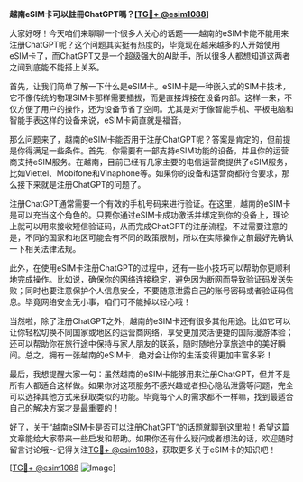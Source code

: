 **越南eSIM卡可以註冊ChatGPT嗎？[[TG💪+ @esim1088](https://t.me/s/esim1088)]**

大家好呀！今天咱们来聊聊一个很多人关心的话题——越南的eSIM卡能不能用来注册ChatGPT呢？这个问题其实挺有热度的，毕竟现在越来越多的人开始使用eSIM卡了，而ChatGPT又是一个超级强大的AI助手，所以很多人都想知道这两者之间到底能不能搭上关系。

首先，让我们简单了解一下什么是eSIM卡。eSIM卡是一种嵌入式的SIM卡技术，它不像传统的物理SIM卡那样需要插拔，而是直接焊接在设备内部。这样一来，不仅方便了用户的操作，还为设备节省了空间。尤其是对于像智能手机、平板电脑和智能手表这样的设备来说，eSIM卡简直就是福音。

那么问题来了，越南的eSIM卡能否用于注册ChatGPT呢？答案是肯定的，但前提是你得满足一些条件。首先，你需要有一部支持eSIM功能的设备，并且你的运营商支持eSIM服务。在越南，目前已经有几家主要的电信运营商提供了eSIM服务，比如Viettel、Mobifone和Vinaphone等。如果你的设备和运营商都符合要求，那么接下来就是注册ChatGPT的问题了。

注册ChatGPT通常需要一个有效的手机号码来进行验证。在这里，越南的eSIM卡是可以充当这个角色的。只要你通过eSIM卡成功激活并绑定到你的设备上，理论上就可以用来接收短信验证码，从而完成ChatGPT的注册流程。不过需要注意的是，不同的国家和地区可能会有不同的政策限制，所以在实际操作之前最好先确认一下相关法律法规。

此外，在使用eSIM卡注册ChatGPT的过程中，还有一些小技巧可以帮助你更顺利地完成操作。比如说，确保你的网络连接稳定，避免因为断网而导致验证码发送失败；同时也要注意保护个人信息安全，不要随意泄露自己的账号密码或者验证码信息。毕竟网络安全无小事，咱们可不能掉以轻心哦！

当然啦，除了注册ChatGPT之外，越南的eSIM卡还有很多其他用途。比如它可以让你轻松切换不同国家或地区的运营商网络，享受更加灵活便捷的国际漫游体验；还可以帮助你在旅行途中保持与家人朋友的联系，随时随地分享旅途中的美好瞬间。总之，拥有一张越南的eSIM卡，绝对会让你的生活变得更加丰富多彩！

最后，我想提醒大家一句：虽然越南的eSIM卡能够用来注册ChatGPT，但并不是所有人都适合这样做。如果你对这项服务不感兴趣或者担心隐私泄露等问题，完全可以选择其他方式来获取类似的功能。毕竟每个人的需求都不一样嘛，找到最适合自己的解决方案才是最重要的！

好了，关于“越南eSIM卡是否可以注册ChatGPT”的话题就聊到这里啦！希望这篇文章能给大家带来一些启发和帮助。如果你还有什么疑问或者想法的话，欢迎随时留言讨论哦～记得关注[TG💪+ @esim1088](https://t.me/s/esim1088)，获取更多关于eSIM卡的知识吧！

[[TG💪+ @esim1088](https://t.me/s/esim1088) ![Image](https://i.postimg.cc/4NQfJmqS/Snipaste-2025-05-13-00-14-12.png)]
